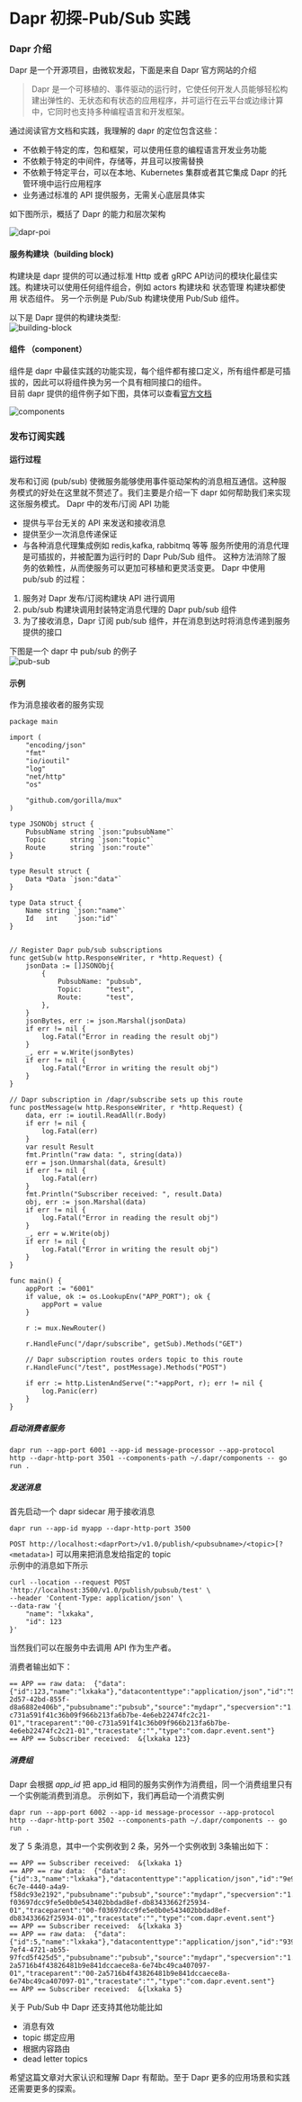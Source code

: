 # Dapr 初探-Pub/Sub 实践

### Dapr 介绍
Dapr 是一个开源项目，由微软发起，下面是来自 Dapr 官方网站的介绍
>Dapr 是一个可移植的、事件驱动的运行时，它使任何开发人员能够轻松构建出弹性的、无状态和有状态的应用程序，并可运行在云平台或边缘计算中，它同时也支持多种编程语言和开发框架。

通过阅读官方文档和实践，我理解的 dapr 的定位包含这些：
* 不依赖于特定的库，包和框架，可以使用任意的编程语言开发业务功能
* 不依赖于特定的中间件，存储等，并且可以按需替换
* 不依赖于特定平台，可以在本地、Kubernetes 集群或者其它集成 Dapr 的托管环境中运行应用程序  
* 业务通过标准的 API 提供服务，无需关心底层具体实

如下图所示，概括了 Dapr 的能力和层次架构  

![dapr-poi](https://docs.dapr.io/images/overview.png)

#### 服务构建块（building block)  
构建块是 dapr 提供的可以通过标准 Http 或者 gRPC API访问的模块化最佳实践。构建块可以使用任何组件组合，例如 actors 构建块和 状态管理 构建块都使用 状态组件。 另一个示例是 Pub/Sub 构建块使用 Pub/Sub 组件。

以下是 Dapr 提供的构建块类型:   
![building-block](https://docs.dapr.io/images/building_blocks.png)

#### 组件 （component）
组件是 dapr 中最佳实践的功能实现，每个组件都有接口定义，所有组件都是可插拔的，因此可以将组件换为另一个具有相同接口的组件。   
目前 dapr 提供的组件例子如下图，具体可以查看[官方文档](https://docs.dapr.io/reference/components-reference/)  

![components](https://docs.dapr.io/images/concepts-components.png)

### 发布订阅实践

#### 运行过程
发布和订阅 (pub/sub) 使微服务能够使用事件驱动架构的消息相互通信。这种服务模式的好处在这里就不赘述了。我们主要是介绍一下 dapr 如何帮助我们来实现这张服务模式。
Dapr 中的发布/订阅 API 功能
* 提供与平台无关的 API 来发送和接收消息 
* 提供至少一次消息传递保证 
* 与各种消息代理集成例如 redis,kafka, rabbitmq 等等
服务所使用的消息代理是可插拔的，并被配置为运行时的 Dapr Pub/Sub 组件。 这种方法消除了服务的依赖性，从而使服务可以更加可移植和更灵活变更。
Dapr 中使用 pub/sub 的过程：
1. 服务对 Dapr 发布/订阅构建块 API 进行调用
2. pub/sub 构建块调用封装特定消息代理的 Dapr pub/sub 组件
3. 为了接收消息，Dapr 订阅 pub/sub 组件，并在消息到达时将消息传递到服务提供的接口   

下图是一个 dapr 中 pub/sub 的例子     
![pub-sub](https://docs.dapr.io/images/pubsub-overview-publish-API.png)

#### 示例
作为消息接收者的服务实现    
```golang
package main

import (
	"encoding/json"
	"fmt"
	"io/ioutil"
	"log"
	"net/http"
	"os"

	"github.com/gorilla/mux"
)

type JSONObj struct {
	PubsubName string `json:"pubsubName"`
	Topic      string `json:"topic"`
	Route      string `json:"route"`
}

type Result struct {
	Data *Data `json:"data"`
}

type Data struct {
	Name string `json:"name"`
	Id   int    `json:"id"`
}


// Register Dapr pub/sub subscriptions
func getSub(w http.ResponseWriter, r *http.Request) {
	jsonData := []JSONObj{
		{
			PubsubName: "pubsub",
			Topic:      "test",
			Route:      "test",
		},
	}
	jsonBytes, err := json.Marshal(jsonData)
	if err != nil {
		log.Fatal("Error in reading the result obj")
	}
	_, err = w.Write(jsonBytes)
	if err != nil {
		log.Fatal("Error in writing the result obj")
	}
}

// Dapr subscription in /dapr/subscribe sets up this route
func postMessage(w http.ResponseWriter, r *http.Request) {
	data, err := ioutil.ReadAll(r.Body)
	if err != nil {
		log.Fatal(err)
	}
	var result Result
	fmt.Println("raw data: ", string(data))
	err = json.Unmarshal(data, &result)
	if err != nil {
		log.Fatal(err)
	}
	fmt.Println("Subscriber received: ", result.Data)
	obj, err := json.Marshal(data)
	if err != nil {
		log.Fatal("Error in reading the result obj")
	}
	_, err = w.Write(obj)
	if err != nil {
		log.Fatal("Error in writing the result obj")
	}
}

func main() {
	appPort := "6001"
	if value, ok := os.LookupEnv("APP_PORT"); ok {
		appPort = value
	}

	r := mux.NewRouter()

	r.HandleFunc("/dapr/subscribe", getSub).Methods("GET")

	// Dapr subscription routes orders topic to this route
	r.HandleFunc("/test", postMessage).Methods("POST")

	if err := http.ListenAndServe(":"+appPort, r); err != nil {
		log.Panic(err)
	}
}
``` 
##### 启动消费者服务
```shell
dapr run --app-port 6001 --app-id message-processor --app-protocol http --dapr-http-port 3501 --components-path ~/.dapr/components -- go run .
```

##### 发送消息
首先启动一个 dapr sidecar 用于接收消息  
```shell  
dapr run --app-id myapp --dapr-http-port 3500
```  
`
POST http://localhost:<daprPort>/v1.0/publish/<pubsubname>/<topic>[?<metadata>]
`
可以用来把消息发给指定的 topic     
示例中的消息如下所示  
```shell
curl --location --request POST 'http://localhost:3500/v1.0/publish/pubsub/test' \
--header 'Content-Type: application/json' \
--data-raw '{
    "name": "lxkaka",
    "id": 123
}'
```
当然我们可以在服务中去调用 API 作为生产者。  

消费者输出如下：
```
== APP == raw data:  {"data":{"id":123,"name":"lxkaka"},"datacontenttype":"application/json","id":"5b895456-2d57-42bd-855f-d8a6882e406b","pubsubname":"pubsub","source":"mydapr","specversion":"1.0","topic":"test","traceid":"00-c731a591f41c36b09f966b213fa6b7be-4e6eb22474fc2c21-01","traceparent":"00-c731a591f41c36b09f966b213fa6b7be-4e6eb22474fc2c21-01","tracestate":"","type":"com.dapr.event.sent"}
== APP == Subscriber received:  &{lxkaka 123}
```
##### 消费组
Dapr 会根据 *app_id* 把 app_id 相同的服务实例作为消费组，同一个消费组里只有一个实例能消费到消息。
示例如下，我们再启动一个消费实例   
```shell
dapr run --app-port 6002 --app-id message-processor --app-protocol http --dapr-http-port 3502 --components-path ~/.dapr/components -- go run .
```
发了 5 条消息，其中一个实例收到 2 条，另外一个实例收到 3条输出如下：
```shell
== APP == Subscriber received:  &{lxkaka 1}
== APP == raw data:  {"data":{"id":3,"name":"lxkaka"},"datacontenttype":"application/json","id":"9e929d03-6c7e-4440-a4a9-f58dc93e2192","pubsubname":"pubsub","source":"mydapr","specversion":"1.0","topic":"test","traceid":"00-f03697dcc9fe5e0b0e543402bbdad8ef-db83433662f25934-01","traceparent":"00-f03697dcc9fe5e0b0e543402bbdad8ef-db83433662f25934-01","tracestate":"","type":"com.dapr.event.sent"}
== APP == Subscriber received:  &{lxkaka 3}
== APP == raw data:  {"data":{"id":5,"name":"lxkaka"},"datacontenttype":"application/json","id":"93922ff8-7ef4-4721-ab55-97fcd5f425d5","pubsubname":"pubsub","source":"mydapr","specversion":"1.0","topic":"test","traceid":"00-2a5716b4f43826481b9e841dccaece8a-6e74bc49ca407097-01","traceparent":"00-2a5716b4f43826481b9e841dccaece8a-6e74bc49ca407097-01","tracestate":"","type":"com.dapr.event.sent"}
== APP == Subscriber received:  &{lxkaka 5}
```
关于 Pub/Sub 中 Dapr 还支持其他功能比如
* 消息有效
* topic 绑定应用
* 根据内容路由
* dead letter topics  

希望这篇文章对大家认识和理解 Dapr 有帮助。至于 Dapr 更多的应用场景和实践还需要更多的探索。
